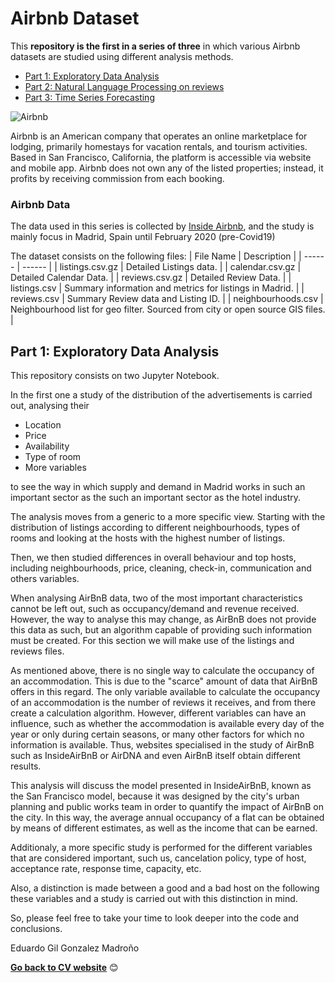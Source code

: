 # Airbnb Dataset

This **repository is the first in a series of three** in which various Airbnb datasets are studied using different analysis methods.

- [Part 1: Exploratory Data Analysis](https://github.com/ignareyesa/airbnb_eda)
- [Part 2: Natural Language Processing on reviews](https://github.com/ignareyesa/airbnb_nlp)
- [Part 3: Time Series Forecasting](https://github.com/ignareyesa/airbnb_ts)

![Airbnb](https://upload.wikimedia.org/wikipedia/commons/thumb/6/69/Airbnb_Logo_Bélo.svg/320px-Airbnb_Logo_Bélo.svg.png)

Airbnb is an American company that operates an online marketplace for lodging, primarily homestays for vacation rentals, and tourism activities. Based in San Francisco, California, the platform is accessible via website and mobile app. Airbnb does not own any of the listed properties; instead, it profits by receiving commission from each booking.

### Airbnb Data
The data used in this series is collected by [Inside Airbnb](http://insideairbnb.com), and the study is mainly focus in Madrid, Spain until February 2020 (pre-Covid19)

The dataset consists on the following files:
| File Name | Description |
| ------ | ------ |
| listings.csv.gz | Detailed Listings data. |
| calendar.csv.gz | Detailed Calendar Data. |
| reviews.csv.gz | Detailed Review Data. |
| listings.csv | Summary information and metrics for listings in Madrid. |
| reviews.csv | Summary Review data and Listing ID. |
| neighbourhoods.csv | Neighbourhood list for geo filter. Sourced from city or open source GIS files. |

## Part 1: Exploratory Data Analysis
This repository consists on two Jupyter Notebook. 

In the first one a study of the distribution of the advertisements is carried out, analysing their
- Location
- Price
- Availability
- Type of room
- More variables

to see the way in which supply and demand in Madrid works in such an important sector as the such an important sector as the hotel industry.

The analysis moves from a generic to a more specific view. Starting with the distribution of listings according to different neighbourhoods, types of rooms and looking at the hosts with the highest number of listings.

Then, we then studied differences in overall behaviour and top hosts, including neighbourhoods, price, cleaning, check-in, communication and others variables.

When analysing AirBnB data, two of the most important characteristics cannot be left out, such as occupancy/demand and revenue received. However, the way to analyse this may change, as AirBnB does not provide this data as such, but an algorithm capable of providing such information must be created. For this section we will make use of the listings and reviews files.

As mentioned above, there is no single way to calculate the occupancy of an accommodation. This is due to the "scarce" amount of data that AirBnB offers in this regard. The only variable available to calculate the occupancy of an accommodation is the number of reviews it receives, and from there create a calculation algorithm. However, different variables can have an influence, such as whether the accommodation is available every day of the year or only during certain seasons, or many other factors for which no information is available. Thus, websites specialised in the study of AirBnB such as InsideAirBnB or AirDNA and even AirBnB itself obtain different results.

This analysis will discuss the model presented in InsideAirBnB, known as the San Francisco model, because it was designed by the city's urban planning and public works team in order to quantify the impact of AirBnB on the city. In this way, the average annual occupancy of a flat can be obtained by means of different estimates, as well as the income that can be earned.

Additionaly, a more specific study is performed for the different variables that are considered important, such us, cancelation policy, type of host, acceptance rate, response time, capacity, etc.

Also, a distinction is made between a good and a bad host on the following these variables and a study is carried out with this distinction in mind.

So, please feel free to take your time to look deeper into the code and conclusions.

Eduardo Gil Gonzalez Madroño

**[Go back to CV website](https://tbc/)** &#128522;
